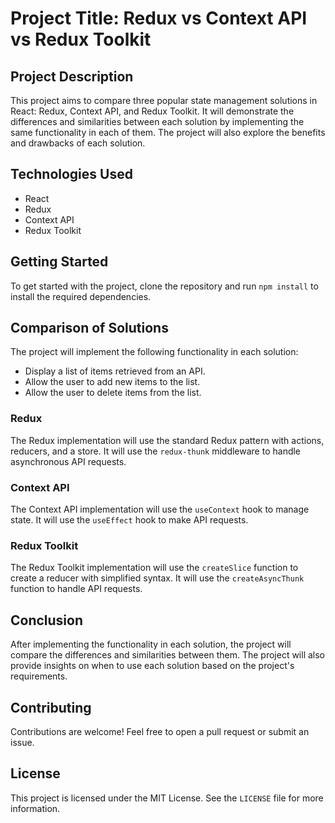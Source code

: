 # Project Title: Redux vs Context API vs Redux Toolkit

## Project Description

This project aims to compare three popular state management solutions in React: Redux, Context API, and Redux Toolkit. It will demonstrate the differences and similarities between each solution by implementing the same functionality in each of them. The project will also explore the benefits and drawbacks of each solution.

## Technologies Used

- React
- Redux
- Context API
- Redux Toolkit

## Getting Started

To get started with the project, clone the repository and run `npm install` to install the required dependencies.

## Comparison of Solutions

The project will implement the following functionality in each solution:

- Display a list of items retrieved from an API.
- Allow the user to add new items to the list.
- Allow the user to delete items from the list.

### Redux

The Redux implementation will use the standard Redux pattern with actions, reducers, and a store. It will use the `redux-thunk` middleware to handle asynchronous API requests.

### Context API

The Context API implementation will use the `useContext` hook to manage state. It will use the `useEffect` hook to make API requests.

### Redux Toolkit

The Redux Toolkit implementation will use the `createSlice` function to create a reducer with simplified syntax. It will use the `createAsyncThunk` function to handle API requests.

## Conclusion

After implementing the functionality in each solution, the project will compare the differences and similarities between them. The project will also provide insights on when to use each solution based on the project's requirements.

## Contributing

Contributions are welcome! Feel free to open a pull request or submit an issue.

## License

This project is licensed under the MIT License. See the `LICENSE` file for more information.
